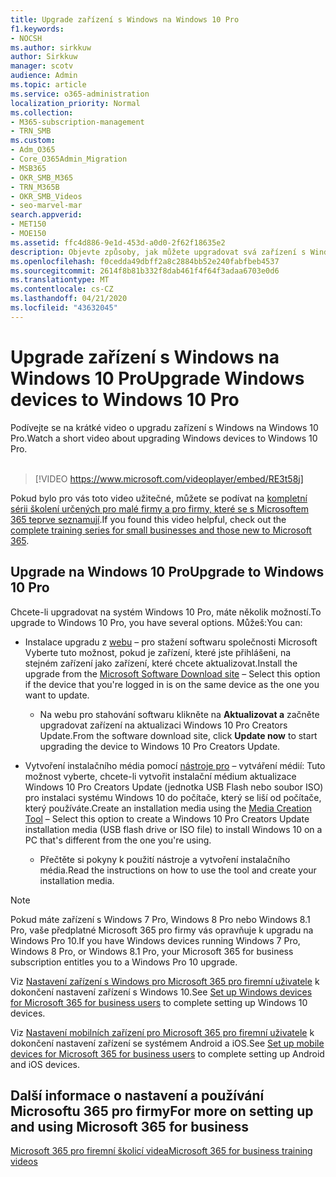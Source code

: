 ```yaml
---
title: Upgrade zařízení s Windows na Windows 10 Pro
f1.keywords:
- NOCSH
ms.author: sirkkuw
author: Sirkkuw
manager: scotv
audience: Admin
ms.topic: article
ms.service: o365-administration
localization_priority: Normal
ms.collection:
- M365-subscription-management
- TRN_SMB
ms.custom:
- Adm_O365
- Core_O365Admin_Migration
- MSB365
- OKR_SMB_M365
- TRN_M365B
- OKR_SMB_Videos
- seo-marvel-mar
search.appverid:
- MET150
- MOE150
ms.assetid: ffc4d886-9e1d-453d-a0d0-2f62f18635e2
description: Objevte způsoby, jak můžete upgradovat svá zařízení s Windows na Windows 10 Pro a využívat pokročilejší funkce zabezpečení a firemní sítě.
ms.openlocfilehash: f0cedda49dbff2a8c2884bb52e240fabfbeb4537
ms.sourcegitcommit: 2614f8b81b332f8dab461f4f64f3adaa6703e0d6
ms.translationtype: MT
ms.contentlocale: cs-CZ
ms.lasthandoff: 04/21/2020
ms.locfileid: "43632045"
---
```

# <a name="upgrade-windows-devices-to-windows-10-pro"></a><span data-ttu-id="32b52-103">Upgrade zařízení s Windows na Windows 10 Pro</span><span class="sxs-lookup"><span data-stu-id="32b52-103">Upgrade Windows devices to Windows 10 Pro</span></span>

<span data-ttu-id="32b52-104">Podívejte se na krátké video o upgradu zařízení s Windows na Windows 10 Pro.</span><span class="sxs-lookup"><span data-stu-id="32b52-104">Watch a short video about upgrading Windows devices to Windows 10 Pro.</span></span><br><br>

> [!VIDEO https://www.microsoft.com/videoplayer/embed/RE3t58j] 

<span data-ttu-id="32b52-105">Pokud bylo pro vás toto video užitečné, můžete se podívat na [kompletní sérii školení určených pro malé firmy a pro firmy, které se s Microsoftem 365 teprve seznamují](https://support.office.com/article/6ab4bbcd-79cf-4000-a0bd-d42ce4d12816).</span><span class="sxs-lookup"><span data-stu-id="32b52-105">If you found this video helpful, check out the [complete training series for small businesses and those new to Microsoft 365](https://support.office.com/article/6ab4bbcd-79cf-4000-a0bd-d42ce4d12816).</span></span>

## <a name="upgrade-to-windows-10-pro"></a><span data-ttu-id="32b52-106">Upgrade na Windows 10 Pro</span><span class="sxs-lookup"><span data-stu-id="32b52-106">Upgrade to Windows 10 Pro</span></span>
  
<span data-ttu-id="32b52-107">Chcete-li upgradovat na systém Windows 10 Pro, máte několik možností.</span><span class="sxs-lookup"><span data-stu-id="32b52-107">To upgrade to Windows 10 Pro, you have several options.</span></span> <span data-ttu-id="32b52-108">Můžeš:</span><span class="sxs-lookup"><span data-stu-id="32b52-108">You can:</span></span>
    
- <span data-ttu-id="32b52-109">Instalace upgradu z [webu](https://go.microsoft.com/fwlink/?LinkID=836951 ) &ndash; pro stažení softwaru společnosti Microsoft Vyberte tuto možnost, pokud je zařízení, které jste přihlášeni, na stejném zařízení jako zařízení, které chcete aktualizovat.</span><span class="sxs-lookup"><span data-stu-id="32b52-109">Install the upgrade from the [Microsoft Software Download site](https://go.microsoft.com/fwlink/?LinkID=836951 ) &ndash; Select this option if the device that you're logged in is on the same device as the one you want to update.</span></span> 

    - <span data-ttu-id="32b52-110">Na webu pro stahování softwaru klikněte na **Aktualizovat a** začněte upgradovat zařízení na aktualizaci Windows 10 Pro Creators Update.</span><span class="sxs-lookup"><span data-stu-id="32b52-110">From the software download site, click **Update now** to start upgrading the device to Windows 10 Pro Creators Update.</span></span> 
    
- <span data-ttu-id="32b52-111">Vytvoření instalačního média pomocí [nástroje pro](https://go.microsoft.com/fwlink/?LinkID=836960) &ndash; vytváření médií: Tuto možnost vyberte, chcete-li vytvořit instalační médium aktualizace Windows 10 Pro Creators Update (jednotka USB Flash nebo soubor ISO) pro instalaci systému Windows 10 do počítače, který se liší od počítače, který používáte.</span><span class="sxs-lookup"><span data-stu-id="32b52-111">Create an installation media using the [Media Creation Tool](https://go.microsoft.com/fwlink/?LinkID=836960) &ndash; Select this option to create a Windows 10 Pro Creators Update installation media (USB flash drive or ISO file) to install Windows 10 on a PC that's different from the one you're using.</span></span>

    - <span data-ttu-id="32b52-112">Přečtěte si pokyny k použití nástroje a vytvoření instalačního média.</span><span class="sxs-lookup"><span data-stu-id="32b52-112">Read the instructions on how to use the tool and create your installation media.</span></span> 

> [!NOTE]
> <span data-ttu-id="32b52-113">Pokud máte zařízení s Windows 7 Pro, Windows 8 Pro nebo Windows 8.1 Pro, vaše předplatné Microsoft 365 pro firmy vás opravňuje k upgradu na Windows Pro 10.</span><span class="sxs-lookup"><span data-stu-id="32b52-113">If you have Windows devices running Windows 7 Pro, Windows 8 Pro, or Windows 8.1 Pro, your Microsoft 365 for business subscription entitles you to a Windows Pro 10 upgrade.</span></span>
    
<span data-ttu-id="32b52-114">Viz [Nastavení zařízení s Windows pro Microsoft 365 pro firemní uživatele](set-up-windows-devices.md) k dokončení nastavení zařízení s Windows 10.</span><span class="sxs-lookup"><span data-stu-id="32b52-114">See [Set up Windows devices for Microsoft 365 for business users](set-up-windows-devices.md) to complete setting up Windows 10 devices.</span></span> 
  
<span data-ttu-id="32b52-115">Viz [Nastavení mobilních zařízení pro Microsoft 365 pro firemní uživatele](set-up-mobile-devices.md) k dokončení nastavení zařízení se systémem Android a iOS.</span><span class="sxs-lookup"><span data-stu-id="32b52-115">See [Set up mobile devices for Microsoft 365 for business users](set-up-mobile-devices.md) to complete setting up Android and iOS devices.</span></span> 
  
## <a name="for-more-on-setting-up-and-using-microsoft-365-for-business"></a><span data-ttu-id="32b52-116">Další informace o nastavení a používání Microsoftu 365 pro firmy</span><span class="sxs-lookup"><span data-stu-id="32b52-116">For more on setting up and using Microsoft 365 for business</span></span>

[<span data-ttu-id="32b52-117">Microsoft 365 pro firemní školicí videa</span><span class="sxs-lookup"><span data-stu-id="32b52-117">Microsoft 365 for business training videos</span></span>](https://support.office.com/article/6ab4bbcd-79cf-4000-a0bd-d42ce4d12816)
